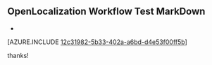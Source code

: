 ## OpenLocalization Workflow Test MarkDown
* 

[AZURE.INCLUDE [12c31982-5b33-402a-a6bd-d4e53f00ff5b](calleeMd1.md)]

 
thanks!